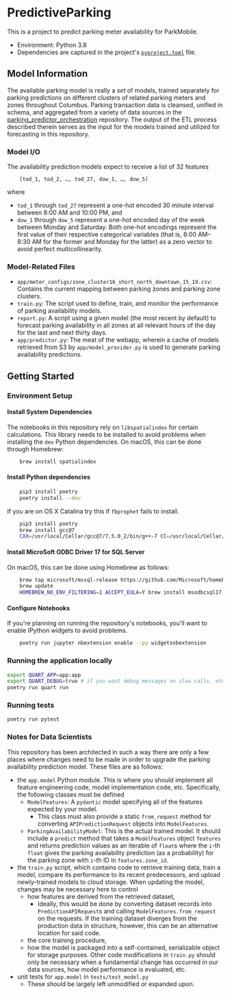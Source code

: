# PredictiveParking
This is a project to predict parking meter availability for ParkMobile.

- Environment: Python 3.8
- Dependencies are captured in the project's [`pyproject.toml`](pyproject.toml)
  file.

## Model Information
The available parking model is really a *set* of models, trained separately for
parking predictions on different clusters of related parking meters and zones
throughout Columbus. Parking transaction data is cleansed, unified in schema,
and aggregated from a variety of data sources in the
[parking_predictor_orchestration](https://github.com/SmartColumbusOS/parking_predictor_orchestration)
repository. The output of the ETL process described therein serves as the input
for the models trained and utilized for forecasting in this repository.

### Model I/O
The availability prediction models expect to receive a list of 32 features
```
    [tod_1, tod_2, …, tod_27, dow_1, …, dow_5]
```
where
  - `tod_1` through `tod_27` represent a one-hot encoded 30 minute interval
    between 8:00 AM and 10:00 PM,
    and
  - `dow_1` through `dow_5` represent a one-hot encoded day of the week between
    Monday and Saturday.
Both one-hot encodings represent the first value of their respective
categorical variables (that is, 8:00 AM–8:30 AM for the former and Monday for
the latter) as a zero vector to avoid perfect multicollinearity.

### Model-Related Files
  - `app/meter_configs/zone_cluster16_short_north_downtown_15_19.csv`: Contains
    the current mapping between parking zones and parking zone clusters.
  - `train.py`: The script used to define, train, and monitor the performance of
    parking availability models.
  - `report.py`: A script using a given model (the most recent by default) to
    forecast parking availability in all zones at all relevant hours of the day
    for the last and next thirty days.
  - `app/predictor.py`: The meat of the webapp, wherein a cache of models
    retrieved from S3 by `app/model_provider.py` is used to generate parking
    availability predictions.

## Getting Started
### Environment Setup
#### Install System Dependencies
The notebooks in this repository rely on `libspatialindex` for certain
calculations. This library needs to be installed to avoid problems when
installing the `dev` Python dependencies. On macOS, this can be done through
Homebrew:
```bash
    brew install spatialindex
```

#### Install Python dependencies
```bash
    pip3 install poetry
    poetry install --dev
```
If you are on OS X Catalina try this if `fbprophet` fails to install.
```bash
    pip3 install poetry
    brew install gcc@7
    CXX=/usr/local/Cellar/gcc@7/7.5.0_2/bin/g++-7 CC=/usr/local/Cellar/gcc@7/7.5.0_2/bin/gcc-7 poetry install
```

#### Install MicroSoft ODBC Driver 17 for SQL Server
On macOS, this can be done using Homebrew as follows:
```bash
    brew tap microsoft/mssql-release https://github.com/Microsoft/homebrew-mssql-release
    brew update
    HOMEBREW_NO_ENV_FILTERING=1 ACCEPT_EULA=Y brew install msodbcsql17 mssql-tools
```

#### Configure Notebooks
If you're planning on running the repository's notebooks, you'll want to enable
IPython widgets to avoid problems.
```bash
    poetry run jupyter nbextension enable --py widgetsnbextension
```

### Running the application locally
```bash
export QUART_APP=app:app
export QUART_DEBUG=true # if you want debug messages on slow calls, etc.
poetry run quart run
```

### Running tests
```bash
poetry run pytest
```

### Notes for Data Scientists
This repository has been architected in such a way there are only a few places
where changes need to be made in order to upgrade the parking availability
prediction model. These files are as follows:
- the `app.model` Python module. This is where you should implement all feature
  engineering code, model implementation code, etc. Specifically, the following
  classes must be defined
  - `ModelFeatures`: A `pydantic` model specifying all of the features expected
    by your model.
    - This class must also provide a static `from_request` method for
      converting `APIPredictionRequest` objects into `ModelFeatures`.
  - `ParkingAvailabilityModel`: This is the actual trained model. It should
    include a `predict` method that takes a `ModelFeatures` object `features`
    and returns prediction values as an iterable of `float`s where the `i`-th
    `float` gives the parking availability prediction (as a probability) for
    the parking zone with `i`-th ID in `features.zone_id`.
- the `train.py` script, which contains code to retrieve training data, train a
  model, compare its performance to its recent predecessors, and upload
  newly-trained models to cloud storage. When updating the model, changes may
  be necessary here to control
  - how features are derived from the retrieved dataset,
    - Ideally, this would be done by converting dataset records into
      `PredictionAPIRequest`s and calling `ModelFeatures.from_request` on the
      requests. If the training dataset diverges from the production data in
      structure, however, this can be an alternative location for said code.
  - the core training procedure,
  - how the model is packaged into a self-contained, serializable object for
    storage purposes.
  Other code modifications in `train.py` should only be necessary when a
  fundamental change has occurred in our data sources, how model performance is
  evaluated, etc.
- unit tests for `app.model` in `tests/test_model.py`
  - These should be largely left unmodified or expanded upon.